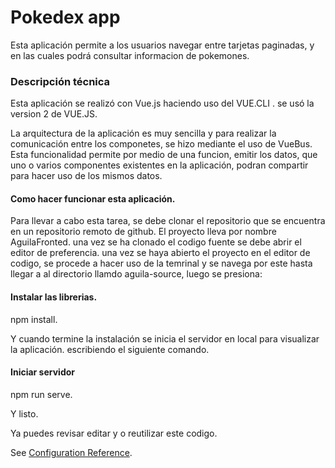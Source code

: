 # Pokedex app

Esta aplicación permite a los usuarios navegar entre tarjetas paginadas, y en las cuales podrá consultar informacion de pokemones.

### Descripción técnica

Esta aplicación se realizó con Vue.js haciendo uso del VUE.CLI .
se usó la version 2 de VUE.JS.

La arquitectura de la aplicación es muy sencilla y para realizar la comunicación entre los componetes, se hizo mediante el uso de VueBus. Esta funcionalidad permite por medio de una funcion, emitir los datos, que uno o varios componentes existentes en la aplicación, podran compartir para hacer uso de los mismos datos.

#### Como hacer funcionar esta aplicación.

Para llevar a cabo esta tarea, se debe clonar el repositorio que se encuentra en un repositorio remoto de github.
El proyecto lleva por nombre AguilaFronted.
una vez se ha clonado el codigo fuente se debe abrir el editor de preferencia.
una vez se haya abierto el proyecto en el editor de codigo, se procede a hacer uso de la temrinal y se navega por este hasta llegar a al directorio llamdo aguila-source, luego se presiona:

#### Instalar las librerias.

npm install.

Y cuando termine la instalación se inicia el servidor en local para visualizar la aplicación. escribiendo el siguiente comando.

#### Iniciar servidor

npm run serve.

Y listo.

Ya puedes revisar editar y o reutilizar este codigo.

See [Configuration Reference](https://cli.vuejs.org/config/).
